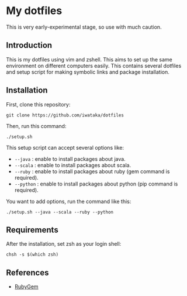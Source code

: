 # My dotfiles

This is very early-experimental stage, so use with much caution.

## Introduction
This is my dotfiles using vim and zshell. This aims to set up the same
environment on different computers easily. This contains several dotfiles and
setup script for making symbolic links and package installation.

## Installation
First, clone this repository:

```
git clone https://github.com/iwataka/dotfiles
```

Then, run this command:

```
./setup.sh
```

This setup script can accept several options like:

+ `--java` : enable to install packages about java.
+ `--scala` : enable to install packages about scala.
+ `--ruby` : enable to install packages about ruby (gem command is required).
+ `--python` : enable to install packages about python (pip command is required).

You want to add options, run the command like this:

```
./setup.sh --java --scala --ruby --python
```

## Requirements
After the installation, set zsh as your login shell:

```
chsh -s $(which zsh)
```

## References

+ [RubyGem](https://rubygems.org/pages/download)
